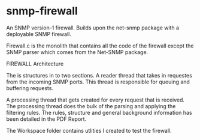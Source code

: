 snmp-firewall
=============

An SNMP version-1 firewall. Builds upon the net-snmp package with a deployable SNMP firewall.

Firewall.c is the monolith that contains all the code of the firewall except the SNMP parser which comes from the Net-SNMP
package.

FIREWALL Architecture

The is structures in to two sections. 
A reader thread that takes in requestes from the incoming SNMP ports. This thread is responsible for queuing and buffering
requests. 

A processing thread that gets created for every request that is received. The processing thread does the bulk of the
parsing and applying the filtering rules. The rules, structure and general background information has been detailed in the 
PDF Report.

The Workspace folder contains utlities I created to test the firewall.
